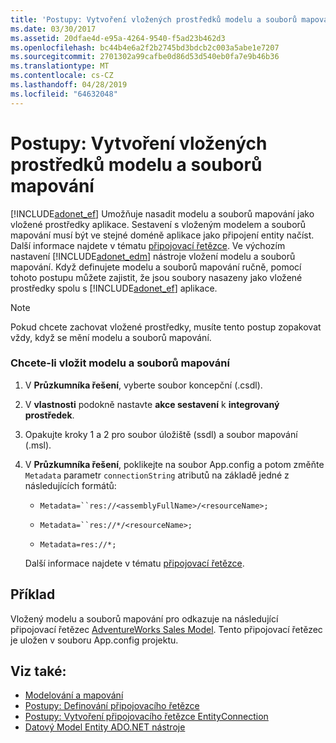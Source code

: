 ```yaml
---
title: 'Postupy: Vytvoření vložených prostředků modelu a souborů mapování'
ms.date: 03/30/2017
ms.assetid: 20dfae4d-e95a-4264-9540-f5ad23b462d3
ms.openlocfilehash: bc44b4e6a2f2b2745bd3bdcb2c003a5abe1e7207
ms.sourcegitcommit: 2701302a99cafbe0d86d53d540eb0fa7e9b46b36
ms.translationtype: MT
ms.contentlocale: cs-CZ
ms.lasthandoff: 04/28/2019
ms.locfileid: "64632048"
---
```

# <a name="how-to-make-model-and-mapping-files-embedded-resources"></a>Postupy: Vytvoření vložených prostředků modelu a souborů mapování
[!INCLUDE[adonet_ef](../../../../../includes/adonet-ef-md.md)] Umožňuje nasadit modelu a souborů mapování jako vložené prostředky aplikace. Sestavení s vloženým modelem a souborů mapování musí být ve stejné doméně aplikace jako připojení entity načíst. Další informace najdete v tématu [připojovací řetězce](../../../../../docs/framework/data/adonet/ef/connection-strings.md). Ve výchozím nastavení [!INCLUDE[adonet_edm](../../../../../includes/adonet-edm-md.md)] nástroje vložení modelu a souborů mapování. Když definujete modelu a souborů mapování ručně, pomocí tohoto postupu můžete zajistit, že jsou soubory nasazeny jako vložené prostředky spolu s [!INCLUDE[adonet_ef](../../../../../includes/adonet-ef-md.md)] aplikace.  
  
> [!NOTE]
>  Pokud chcete zachovat vložené prostředky, musíte tento postup zopakovat vždy, když se mění modelu a souborů mapování.  
  
### <a name="to-embed-model-and-mapping-files"></a>Chcete-li vložit modelu a souborů mapování  
  
1. V **Průzkumníka řešení**, vyberte soubor koncepční (.csdl).  
  
2. V **vlastnosti** podokně nastavte **akce sestavení** k **integrovaný prostředek**.  
  
3. Opakujte kroky 1 a 2 pro soubor úložiště (ssdl) a soubor mapování (.msl).  
  
4. V **Průzkumníka řešení**, poklikejte na soubor App.config a potom změňte `Metadata` parametr `connectionString` atributů na základě jedné z následujících formátů:  
  
    - `Metadata=``res://<assemblyFullName>/<resourceName>;`  
  
    - `Metadata=``res://*/<resourceName>;`  
  
    - `Metadata=res://*;`  
  
     Další informace najdete v tématu [připojovací řetězce](../../../../../docs/framework/data/adonet/ef/connection-strings.md).  
  
## <a name="example"></a>Příklad  
 Vložený modelu a souborů mapování pro odkazuje na následující připojovací řetězec [AdventureWorks Sales Model](https://github.com/Microsoft/sql-server-samples/releases/tag/adventureworks). Tento připojovací řetězec je uložen v souboru App.config projektu.  

## <a name="see-also"></a>Viz také:

- [Modelování a mapování](../../../../../docs/framework/data/adonet/ef/modeling-and-mapping.md)
- [Postupy: Definování připojovacího řetězce](../../../../../docs/framework/data/adonet/ef/how-to-define-the-connection-string.md)
- [Postupy: Vytvoření připojovacího řetězce EntityConnection](../../../../../docs/framework/data/adonet/ef/how-to-build-an-entityconnection-connection-string.md)
- [Datový Model Entity ADO.NET nástroje](https://docs.microsoft.com/previous-versions/dotnet/netframework-4.0/bb399249(v=vs.100))
